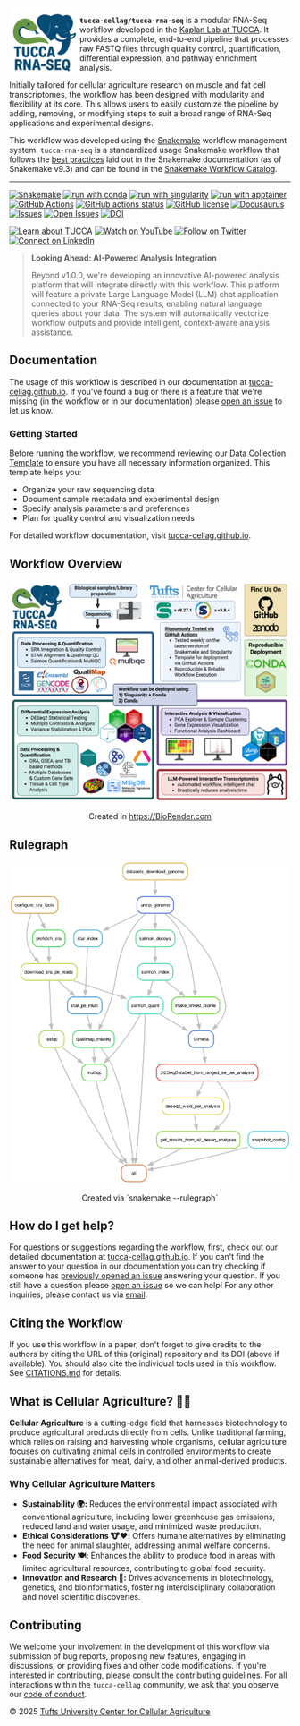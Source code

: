 <div align="left">
  <img width="25%" align="left" src="images/tucca-rna-seq-logo-white.png" alt="tucca-rna-seq logo">
</div>

**`tucca-cellag/tucca-rna-seq`** is a modular RNA-Seq workflow developed in the
[Kaplan Lab at TUCCA][tucca]. It provides a complete, end-to-end pipeline that
processes raw FASTQ files through quality control, quantification, differential
expression, and pathway enrichment analysis.

Initially tailored for cellular agriculture research on muscle and fat cell
transcriptomes, the workflow has been designed with modularity and flexibility
at its core. This allows users to easily customize the pipeline by adding,
removing, or modifying steps to suit a broad range of RNA-Seq applications
and experimental designs.

This workflow was developed using the [Snakemake][snakemake] workflow management
system. `tucca-rna-seq` is a standardized usage Snakemake workflow that follows
the [best practices][best-prac] laid out in the Snakemake documentation (as of
Snakemake v9.3) and can be found in the [Snakemake Workflow Catalog][swc].

---

[![Snakemake](https://img.shields.io/badge/snakemake-≥8.27.1-3EB049)](https://snakemake.github.io)
[![run with conda](http://img.shields.io/badge/run%20with-conda-3EB049?logo=anaconda)](https://docs.conda.io/en/latest/)
[![run with singularity](https://img.shields.io/badge/run%20with-singularity_≥3.8.4-1d355c)](https://sylabs.io/docs/)
[![run with apptainer](https://img.shields.io/badge/run%20with-apptainer-1d355c)](https://apptainer.org/)
[![GitHub Actions](https://img.shields.io/badge/GitHub_Actions-2088FF?logo=github-actions&logoColor=white)](https://github.com/tucca-cellag/tucca-rna-seq/actions)
[![GitHub actions status](https://github.com/tucca-cellag/tucca-rna-seq/workflows/Tests/badge.svg)](https://github.com/tucca-cellag/tucca-rna-seq/actions/workflows/main.yml?query=branch%3Amain%20workflow%3ATests)
[![GitHub license](https://img.shields.io/github/license/tucca-cellag/tucca-rna-seq?color=orange)](https://github.com/tucca-cellag/tucca-rna-seq/blob/main/LICENSE)
[![Docusaurus](https://img.shields.io/badge/tucca--cellag.github.io-3EB049?logo=docusaurus&label=Docusaurus)](https://tucca-cellag.github.io/tucca-rna-seq/introduction)
[![Issues](https://img.shields.io/github/issues/tucca-cellag/tucca-rna-seq?style=flat&label=issues&color=3EB049)](https://github.com/tucca-cellag/tucca-rna-seq/issues)
[![Open Issues](https://img.shields.io/badge/GitHub-Open%20Issue-blue?logo=github)](https://github.com/tucca-cellag/tucca-rna-seq/issues/new)
[![DOI](https://zenodo.org/badge/DOI/10.5281/zenodo.15605826.svg)](https://doi.org/10.5281/zenodo.15605826)
<!-- ![GitHub Downloads (all assets, latest release)](https://img.shields.io/github/downloads/tucca-cellag/tucca-rna-seq/total) -->
[![Learn about TUCCA](http://img.shields.io/badge/TUCCA-3172AE.svg?label=learn%20about)](https://cellularagriculture.tufts.edu/)
[![Watch on YouTube](http://img.shields.io/badge/TUCCA-FF0000?label=youtube&logo=youtube)](https://www.youtube.com/channel/UC29F8uqsu_K7aRxOgjfG_HQ)
[![Follow on Twitter](http://img.shields.io/badge/tuftscellag-1DA1F2?label=twitter&logo=x)](https://twitter.com/tuftscellag)
[![Connect on LinkedIn](https://custom-icon-badges.demolab.com/badge/TUCCA-0077B5?label=LinkedIn&logo=linkedin-white&logoColor=fff)](https://www.linkedin.com/company/tufts-cell-ag/)

> **Looking Ahead: AI-Powered Analysis Integration**
>
> Beyond v1.0.0, we're developing an innovative AI-powered analysis platform
> that will integrate directly with this workflow. This platform will feature a
> private Large Language Model (LLM) chat application connected to your RNA-Seq
> results, enabling natural language queries about your data. The system will
> automatically vectorize workflow outputs and provide intelligent,
> context-aware analysis assistance.

## Documentation

The usage of this workflow is described in our documentation at
[tucca-cellag.github.io][our-docs]. If you've found a bug or there is a feature that
we're missing (in the workflow or in our documentation) please
[open an issue][open-issue] to let us know.

### Getting Started

Before running the workflow, we recommend reviewing our
[Data Collection Template][data-collection]
to ensure you have all necessary information organized. This template helps you:

- Organize your raw sequencing data
- Document sample metadata and experimental design
- Specify analysis parameters and preferences
- Plan for quality control and visualization needs

For detailed workflow documentation, visit [tucca-cellag.github.io][our-docs].

## Workflow Overview

<div align="center">
  <img alt="tucca-rna-seq workflow map" src="images/tucca-rna-seq-workflow.png" width="700">
  <p>Created in <a href="https://BioRender.com">https://BioRender.com</a></p>
</div>

## Rulegraph

<div align="center">
  <img alt="tucca-rna-seq workflow map" src="images/rulegraph.png" width="700">
  <p>Created via `snakemake --rulegraph`</p>
</div>

## How do I get help?

For questions or suggestions regarding the workflow, first, check out our
detailed documentation at [tucca-cellag.github.io][our-docs]. If you can't find the
answer to your question in our documentation you can try checking if someone
has [previously opened an issue][see-issues] answering your question. If you still have
a question please [open an issue][open-issue] so we can help! For any other inquiries,
please contact us via [email][contact].

## Citing the Workflow

If you use this workflow in a paper, don't forget to give credits to the
authors by citing the URL of this (original) repository and its DOI (above if
available). You should also cite the individual tools used in this workflow.
See [CITATIONS.md](CITATIONS.md) for details.

## What is Cellular Agriculture? 🧬🌱

**Cellular Agriculture** is a cutting-edge field that harnesses biotechnology
to produce agricultural products directly from cells. Unlike traditional
farming, which relies on raising and harvesting whole organisms, cellular
agriculture focuses on cultivating animal cells in controlled environments to
create sustainable alternatives for meat, dairy, and other animal-derived
products.

### **Why Cellular Agriculture Matters**

- **Sustainability 🌍:** Reduces the environmental impact associated with
  conventional agriculture, including lower greenhouse gas emissions, reduced
  land and water usage, and minimized waste production.
- **Ethical Considerations 🐮❤️:** Offers humane alternatives by eliminating the
  need for animal slaughter, addressing animal welfare concerns.
- **Food Security 🍽️:** Enhances the ability to produce food in areas with
  limited agricultural resources, contributing to global food security.
- **Innovation and Research 🔬:** Drives advancements in biotechnology,
  genetics, and bioinformatics, fostering interdisciplinary collaboration and
  novel scientific discoveries.

## Contributing

We welcome your involvement in the development of this workflow via submission
of bug reports, proposing new features, engaging in discussions, or providing
fixes and other code modifications. If you're interested in contributing,
please consult the [contributing guidelines][contrib]. For all interactions within
the `tucca-cellag` community, we ask that you observe our [code of conduct][conduct].

&copy; 2025 [Tufts University Center for Cellular Agriculture][tucca]

[tucca]: https://cellularagriculture.tufts.edu/
[snakemake]: https://snakemake.readthedocs.io/en/stable/
[our-docs]: https://tucca-cellag.github.io/tucca-rna-seq/introduction
[best-prac]: https://snakemake.readthedocs.io/en/stable/snakefiles/best_practices.html
[swc]: https://snakemake.github.io/snakemake-workflow-catalog/docs/workflows/tucca-cellag/tucca-rna-seq.html
[see-issues]: https://github.com/tucca-cellag/tucca-rna-seq/issues
[open-issue]: https://github.com/tucca-cellag/tucca-rna-seq/issues/new/choose
[data-collection]: https://tucca-cellag.github.io/tucca-rna-seq/data-collection/data-collection-why
[contact]: <mailto:benjamin.bromberg@tufts.edu>
[contrib]: .github/CONTRIBUTING.md
[conduct]: CODE_OF_conduct.md
[v0.9.0]: https://github.com/tucca-cellag/tucca-rna-seq/releases/tag/v0.9.0
[pcaExplorer]: https://bioconductor.org/packages/release/bioc/html/pcaExplorer.html
[ideal]: https://bioconductor.org/packages/release/bioc/html/ideal.html
[GeneTonic]: https://bioconductor.org/packages/release/bioc/html/GeneTonic.html
[clusterProfiler]: https://bioconductor.org/packages/release/bioc/html/clusterProfiler.html
